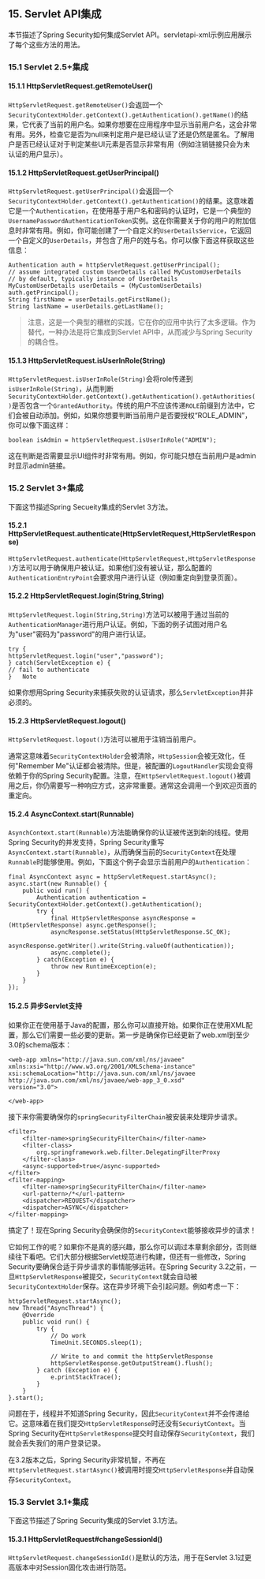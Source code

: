 ## 15. Servlet API集成

本节描述了Spring Security如何集成Servlet API。servletapi-xml示例应用展示了每个这些方法的用法。

### 15.1 Servlet 2.5+集成

#### 15.1.1 HttpServletRequest.getRemoteUser()

`HttpServletRequest.getRemoteUser()`会返回一个`SecurityContextHolder.getContext().getAuthentication().getName()`的结果，它代表了当前的用户名。如果你想要在应用程序中显示当前用户名，这会非常有用。另外，检查它是否为null来判定用户是已经认证了还是仍然是匿名。了解用户是否已经认证对于判定某些UI元素是否显示非常有用（例如注销链接只会为未认证的用户显示）。

#### 15.1.2 HttpServletRequest.getUserPrincipal()

`HttpServletRequest.getUserPrincipal()`会返回一个`SecurityContextHolder.getContext().getAuthentication()`的结果。这意味着它是一个`Authentication`，在使用基于用户名和密码的认证时，它是一个典型的`UsernamePasswordAuthenticationToken`实例。这在你需要关于你的用户的附加信息时非常有用。例如，你可能创建了一个自定义的`UserDetailsService`，它返回一个自定义的`UserDetails`，并包含了用户的姓与名。你可以像下面这样获取这些信息：

	Authentication auth = httpServletRequest.getUserPrincipal();
	// assume integrated custom UserDetails called MyCustomUserDetails
	// by default, typically instance of UserDetails
	MyCustomUserDetails userDetails = (MyCustomUserDetails) auth.getPrincipal();
	String firstName = userDetails.getFirstName();
	String lastName = userDetails.getLastName();

> 注意，这是一个典型的糟糕的实践，它在你的应用中执行了太多逻辑。作为替代，一种办法是将它集成到Servlet API中，从而减少与Spring Security的耦合性。

#### 15.1.3 HttpServletRequest.isUserInRole(String)

`HttpServletRequest.isUserInRole(String)`会将role传递到`isUserInRole(String)`，从而判断`SecurityContextHolder.getContext().getAuthentication().getAuthorities()`是否包含一个`GrantedAuthority`。传统的用户不应该传递`ROLE`前缀到方法中，它们会被自动添加。例如，如果你想要判断当前用户是否要授权“ROLE_ADMIN”，你可以像下面这样：

	boolean isAdmin = httpServletRequest.isUserInRole("ADMIN");

这在判断是否需要显示UI组件时非常有用。例如，你可能只想在当前用户是admin时显示admin链接。

### 15.2 Servlet 3+集成

下面这节描述Spring Secueity集成的Servlet 3方法。

#### 15.2.1 HttpServletRequest.authenticate(HttpServletRequest,HttpServletResponse)

`HttpServletRequest.authenticate(HttpServletRequest,HttpServletResponse)`方法可以用于确保用户被认证。如果他们没有被认证，那么配置的`AuthenticationEntryPoint`会要求用户进行认证（例如重定向到登录页面）。

#### 15.2.2 HttpServletRequest.login(String,String)

`HttpServletRequest.login(String,String)`方法可以被用于通过当前的`AuthenticationManager`进行用户认证。例如，下面的例子试图对用户名为"user"密码为"password"的用户进行认证。

	try {
	httpServletRequest.login("user","password");
	} catch(ServletException e) {
	// fail to authenticate
	}	Note

如果你想用Spring Security来捕获失败的认证请求，那么`ServletException`并非必须的。

#### 15.2.3 HttpServletRequest.logout()

`HttpServletRequest.logout()`方法可以被用于注销当前用户。

通常这意味着`SecurityContextHolder`会被清除，`HttpSession`会被无效化，任何"Remember Me"认证都会被清除。但是，被配置的`LogoutHandler`实现会变得依赖于你的Spring Security配置。注意，在`HttpServletRequest.logout()`被调用之后，你仍需要写一种响应方式，这非常重要。通常这会调用一个到欢迎页面的重定向。

#### 15.2.4 AsyncContext.start(Runnable)

`AsynchContext.start(Runnable)`方法能确保你的认证被传送到新的线程。使用Spring Security的并发支持，Spring Security重写`AsyncContext.start(Runnable)`，从而确保当前的`SecurityContext`在处理`Runnable`时能够使用。例如，下面这个例子会显示当前用户的`Authentication`：

	final AsyncContext async = httpServletRequest.startAsync();
	async.start(new Runnable() {
		public void run() {
			Authentication authentication = SecurityContextHolder.getContext().getAuthentication();
			try {
				final HttpServletResponse asyncResponse = (HttpServletResponse) async.getResponse();
				asyncResponse.setStatus(HttpServletResponse.SC_OK);
				asyncResponse.getWriter().write(String.valueOf(authentication));
				async.complete();
			} catch(Exception e) {
				throw new RuntimeException(e);
			}
		}
	});

#### 15.2.5 异步Servlet支持

如果你正在使用基于Java的配置，那么你可以直接开始。如果你正在使用XML配置，那么它们需要一些必要的更新。第一步是确保你已经更新了web.xml到至少3.0的schema版本：

	<web-app xmlns="http://java.sun.com/xml/ns/javaee"
	xmlns:xsi="http://www.w3.org/2001/XMLSchema-instance"
	xsi:schemaLocation="http://java.sun.com/xml/ns/javaee http://java.sun.com/xml/ns/javaee/web-app_3_0.xsd"
	version="3.0">

	</web-app>

接下来你需要确保你的`springSecurityFilterChain`被安装来处理异步请求。

	<filter>
		<filter-name>springSecurityFilterChain</filter-name>
		<filter-class>
			org.springframework.web.filter.DelegatingFilterProxy
		</filter-class>
		<async-supported>true</async-supported>
	</filter>
	<filter-mapping>
		<filter-name>springSecurityFilterChain</filter-name>
		<url-pattern>/*</url-pattern>
		<dispatcher>REQUEST</dispatcher>
		<dispatcher>ASYNC</dispatcher>
	</filter-mapping>

搞定了！现在Spring Security会确保你的`SecurityContext`能够接收异步的请求！

它如何工作的呢？如果你不是真的感兴趣，那么你可以调过本章剩余部分，否则继续往下看吧。它们大部分根据Servlet规范进行构建，但还有一些修改，Spring Security要确保合适于异步请求的事情能够运转。在Spring Security 3.2之前，一旦`HttpServletResponse`被提交，`SecurityContext`就会自动被`SecurityContextHolder`保存。这在异步环境下会引起问题。例如考虑一下：

	httpServletRequest.startAsync();
	new Thread("AsyncThread") {
		@Override
		public void run() {
			try {
				// Do work
				TimeUnit.SECONDS.sleep(1);
	
				// Write to and commit the httpServletResponse
				httpServletResponse.getOutputStream().flush();
			} catch (Exception e) {
				e.printStackTrace();
			}
		}
	}.start();

问题在于，线程并不知道Spring Security，因此`SecurityContext`并不会传递给它。这意味着在我们提交`HttpServletResponse`时还没有`SecuriytContext`。当Spring Security在`HttpServletResponse`提交时自动保存`SecurityContext`，我们就会丢失我们的用户登录记录。

在3.2版本之后，Spring Security非常机智，不再在`HttpServletRequest.startAsync()`被调用时提交`HttpServletResponse`并自动保存`SecurityContext`。

### 15.3 Servlet 3.1+集成

下面这节描述了Spring Security集成的Servlet 3.1方法。

#### 15.3.1 HttpServletRequest#changeSessionId()

`HttpServletRequest.changeSessionId()`是默认的方法，用于在Servlet 3.1过更高版本中对Session固化攻击进行防范。

